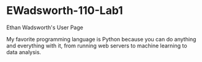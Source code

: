# EWadsworth-110-Lab1
Ethan Wadsworth's User Page

My favorite programming language is Python because you can do anything and everything with it, from running web servers to machine learning to data analysis.